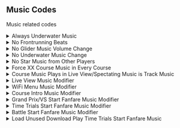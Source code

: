 ## Music Codes

Music related codes

<details>
<summary>Always Underwater Music</summary>

Music will sound like if you're underwater, works in every course

```armv7
003C6C80 EA000000
003C6DC0 3F800000
```
</details>

<details>
<summary>No Frontrunning Beats</summary>

No Frontrunning beats in first place

```armv7
003C7E0C E3A01000
```
</details>

<details>
<summary>No Glider Music Volume Change</summary>

Music will not be lowered when gliding

```armv7
003C7EDC E12FFF1E
```
</details>

<details>
<summary>No Underwater Music Change</summary>

Normal music underwater

```armv7
003C8018 E12FFF1E
```
</details>

<details>
<summary>No Star Music from Other Players</summary>

Other player's star musics don't play

```armv7
003CF7CC 00000000
```
</details>

<details>
<summary>Force XX Course Music in Every Course</summary>

Forces specific course music in every track
XX: Course IDs: https://tcrf.net/Notes:Mario_Kart_7#Course

```armv7
003D367C E3A010XX
```
</details>

<details>
<summary>Course Music Plays in Live View/Spectating Music is Track Music</summary>

When spectating, instead of playing Live View music, it will play the course music of the race that you're spectating

```armv7
003D3660 EB0AB333
E0680334 00000028
E92D4001 E59F0014
E12FFF30 E5900160
E59F100C E0811180
E5911004 E8BD8001
0045D050 00662DAC
```
</details>

<details>
<summary>Live View Music Modifier</summary>

Changes Live View music

XX: BCSAR Index ID
Music IDs can be found here: https://tcrf.net/Notes:Mario_Kart_7
Can also play sound effects and sequenced music

```armv7
003D36F0 010000XX
```
</details>

<details>
<summary>WiFi Menu Music Modifier</summary>

Changes WiFi Menu music.

XX: BCSAR Index ID
Music IDs can be found here: https://tcrf.net/Notes:Mario_Kart_7
Can also play sound effects and sequenced music

```armv7
003D14F0 010000XX
```
</details>

<details>
<summary>Course Intro Music Modifier</summary>

Changes Course Intro music

XX: BCSAR Index ID
Music IDs can be found here: https://tcrf.net/Notes:Mario_Kart_7
Can also play sound effects and sequenced music

```armv7
003D3700 010000XX
```
</details>

<details>
<summary>Grand Prix/VS Start Fanfare Music Modifier</summary>

Changes Grand Prix/VS Start Fanfare music

XX: BCSAR Index ID
Music IDs can be found here: https://tcrf.net/Notes:Mario_Kart_7
Can also play sound effects and sequenced music

```armv7
003D36F4 010000XX
```
</details>

<details>
<summary>Time Trials Start Fanfare Music Modifier</summary>

Changes Time Trials Start Fanfare music

XX: BCSAR Index ID
Music IDs can be found here: https://tcrf.net/Notes:Mario_Kart_7
Can also play sound effects and sequenced music

```armv7
003D36F8 010000XX
```
</details>

<details>
<summary>Battle Start Fanfare Music Modifier</summary>

Changes Battle Start Fanfare music

XX: BCSAR Index ID
Music IDs can be found here: https://tcrf.net/Notes:Mario_Kart_7
Can also play sound effects and sequenced music

```armv7
003D36FC 010000XX
```
</details>

<details>
<summary>Load Unused Download Play Time Trials Start Fanfare Music</summary>

Changes Battle Start Fanfare music

Replaces Time Trials fanfare music with unused one from Download Play

```armv7
003D36F8 01000306
```
</details>